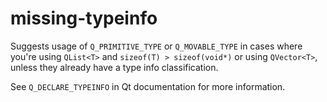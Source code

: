 # missing-typeinfo

Suggests usage of `Q_PRIMITIVE_TYPE` or `Q_MOVABLE_TYPE` in cases where you're using `QList<T>` and `sizeof(T) > sizeof(void*)`
or using `QVector<T>`, unless they already have a type info classification.

See `Q_DECLARE_TYPEINFO` in Qt documentation for more information.
